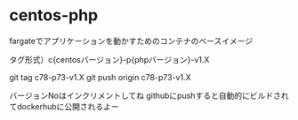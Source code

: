 # centos-php

fargateでアプリケーションを動かすためのコンテナのベースイメージ

タグ形式）c{centosバージョン}-p{phpバージョン}-v1.X

git tag c78-p73-v1.X
git push origin c78-p73-v1.X

バージョンNoはインクリメントしてね
githubにpushすると自動的にビルドされてdockerhubに公開されるよー
